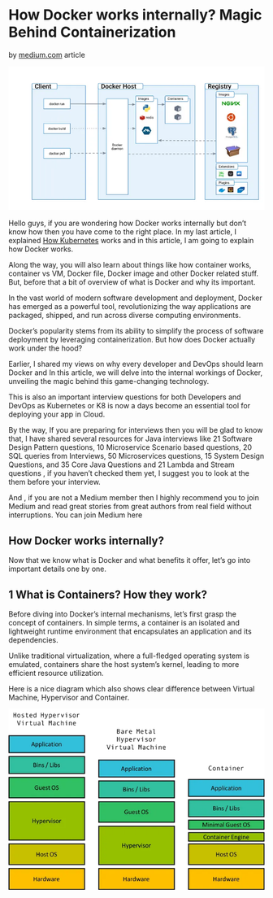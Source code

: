 # How Docker works internally? Magic Behind Containerization

by [medium.com](https://medium.com/javarevisited/how-docker-works-internally-magic-behind-containerization-65ea5aa0a4ff) article

![1](/img/1.webp)

Hello guys, if you are wondering how Docker works internally but don’t know how then you have come to the right place. In my last article, I explained [How Kubernetes](https://medium.com/javarevisited/how-does-kubernetes-work-internally-702b5d16c6ef) works and in this article, I am going to explain how Docker works.

Along the way, you will also learn about things like how container works, container vs VM, Docker file, Docker image and other Docker related stuff. But, before that a bit of overview of what is Docker and why its important.

In the vast world of modern software development and deployment, Docker has emerged as a powerful tool, revolutionizing the way applications are packaged, shipped, and run across diverse computing environments.

Docker’s popularity stems from its ability to simplify the process of software deployment by leveraging containerization. But how does Docker actually work under the hood?

Earlier, I shared my views on why every developer and DevOps should learn Docker and In this article, we will delve into the internal workings of Docker, unveiling the magic behind this game-changing technology.

This is also an important interview questions for both Developers and DevOps as Kubernetes or K8 is now a days become an essential tool for deploying your app in Cloud.

By the way, If you are preparing for interviews then you will be glad to know that, I have shared several resources for Java interviews like 21 Software Design Pattern questions, 10 Microservice Scenario based questions, 20 SQL queries from Interviews, 50 Microservices questions, 15 System Design Questions, and 35 Core Java Questions and 21 Lambda and Stream questions , if you haven’t checked them yet, I suggest you to look at the them before your interview.

And , if you are not a Medium member then I highly recommend you to join Medium and read great stories from great authors from real field without interruptions. You can join Medium here

## How Docker works internally?

Now that we know what is Docker and what benefits it offer, let’s go into important details one by one.

## 1 What is Containers? How they work?

Before diving into Docker’s internal mechanisms, let’s first grasp the concept of containers. In simple terms, a container is an isolated and lightweight runtime environment that encapsulates an application and its dependencies.

Unlike traditional virtualization, where a full-fledged operating system is emulated, containers share the host system’s kernel, leading to more efficient resource utilization.

Here is a nice diagram which also shows clear difference between Virtual Machine, Hypervisor and Container.

![2](/img/2.webp)


